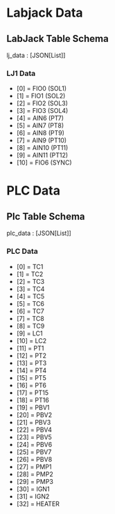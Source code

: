 # Labjack Data

## LabJack Table Schema

lj_data : [JSON[List]]

### LJ1 Data

- [0] = FIO0 (SOL1)
- [1] = FIO1 (SOL2)
- [2] = FIO2 (SOL3)
- [3] = FIO3 (SOL4)
- [4] = AIN6 (PT7)
- [5] = AIN7 (PT8)
- [6] = AIN8 (PT9)
- [7] = AIN9 (PT10)
- [8] = AIN10 (PT11)
- [9] = AIN11 (PT12)
- [10] = FIO6 (SYNC)

# PLC Data

## Plc Table Schema

plc_data : [JSON[List]]

### PLC Data

- [0] = TC1
- [1] = TC2
- [2] = TC3
- [3] = TC4
- [4] = TC5
- [5] = TC6
- [6] = TC7
- [7] = TC8
- [8] = TC9
- [9] = LC1
- [10] = LC2
- [11] = PT1
- [12] = PT2
- [13] = PT3
- [14] = PT4
- [15] = PT5
- [16] = PT6
- [17] = PT15
- [18] = PT16
- [19] = PBV1
- [20] = PBV2
- [21] = PBV3
- [22] = PBV4
- [23] = PBV5
- [24] = PBV6
- [25] = PBV7
- [26] = PBV8
- [27] = PMP1
- [28] = PMP2
- [29] = PMP3
- [30] = IGN1
- [31] = IGN2
- [32] = HEATER
